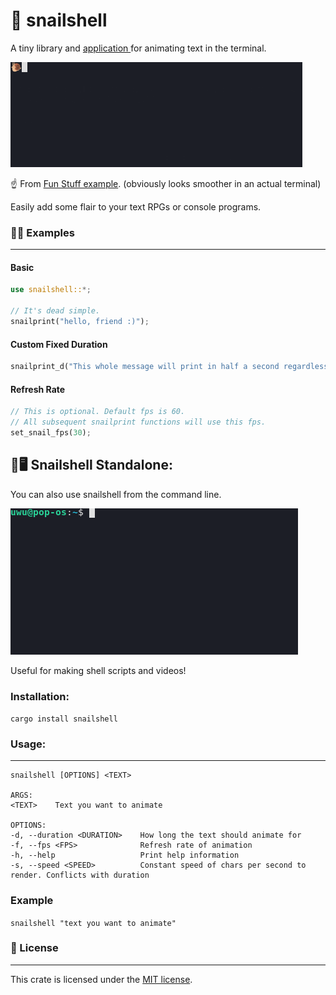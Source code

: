 # 🐌 snailshell
A tiny library and [application ](#%EF%B8%8F-snailshell-standalone)for animating text in the terminal. 

![demo](demos/demo.gif)

☝️ From [Fun Stuff example](examples/fun_stuff.rs).
(obviously looks smoother in an actual terminal)

Easily add some flair to your text RPGs or console programs.

### 👩‍🏫 Examples
___
#### Basic
```rust
use snailshell::*;

// It's dead simple.
snailprint("hello, friend :)");
```

#### Custom Fixed Duration
```rust
snailprint_d("This whole message will print in half a second regardless of the size.", 0.5);
```

#### Refresh Rate
```rust
// This is optional. Default fps is 60.
// All subsequent snailprint functions will use this fps.
set_snail_fps(30);
```

## 🐌🖥️ Snailshell Standalone:
You can also use snailshell from the command line.

![cli demo](demos/cli_demo.gif)

Useful for making shell scripts and videos!
### Installation:
`cargo install snailshell`

### Usage:
___
```USAGE:
snailshell [OPTIONS] <TEXT>

ARGS:
<TEXT>    Text you want to animate

OPTIONS:
-d, --duration <DURATION>    How long the text should animate for
-f, --fps <FPS>              Refresh rate of animation
-h, --help                   Print help information
-s, --speed <SPEED>          Constant speed of chars per second to render. Conflicts with duration
```

### Example
`snailshell "text you want to animate"`

### 📖 License
___
This crate is licensed under the [MIT license](LICENSE). 
